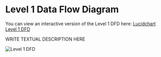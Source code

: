 # Level 1 Data Flow Diagram
You can view an interactive version of the Level 1 DFD here: [Lucidchart Level 1 DFD](https://lucid.app/lucidchart/9d4f7fd4-4eec-4c30-9fb9-71747bbe0444/edit?viewport_loc=-48%2C155%2C3325%2C1962%2C0_0&invitationId=inv_a645bf0d-d818-476a-9286-1a64e404384a)

WRITE TEXTUAL DESCRIPTION HERE

![Level 1 DFD](https://github.com/user-attachments/assets/6d831501-3e74-4a80-8d59-5c17a5fad85e)